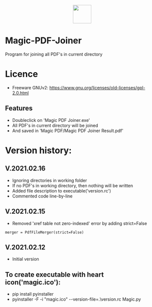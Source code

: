 <p align="center">
<img src="magic.ico" width="60" height="60">
</p>

# Magic-PDF-Joiner
Program for joining all PDF's in current directory

# Licence
* Freeware GNUv2: https://www.gnu.org/licenses/old-licenses/gpl-2.0.html

## Features
* Doubleclick on 'Magic PDF Joiner.exe'
* All PDF's in current directory will be joined
* And saved in 'Magic PDF/Magic PDF Joiner Result.pdf'

# Version history:

## V.2021.02.16
* Ignoring directories in working folder
* If no PDF's in working directory, then nothing will be written
* Added file description to executable('version.rc')
* Commented code line-by-line

## V.2021.02.15
* Removed 'xref table not zero-indexed' error by adding strict=False
```
merger = PdfFileMerger(strict=False)
```

## V.2021.02.12
* Initial version

## To create executable with heart icon('magic.ico'):
* pip install pyinstaller
* pyinstaller -F -i "magic.ico" --version-file=.\version.rc Magic.py
